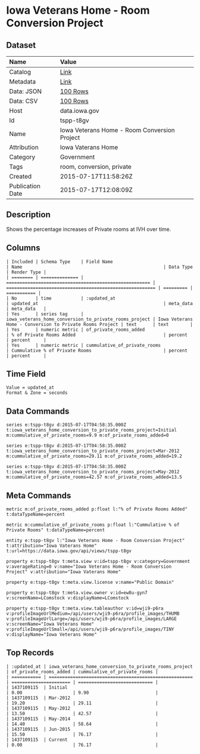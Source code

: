 # Iowa Veterans Home - Room Conversion Project

## Dataset

| Name | Value |
| :--- | :---- |
| Catalog | [Link](https://catalog.data.gov/dataset/iowa-veterans-home-room-conversion-project) |
| Metadata | [Link](https://data.iowa.gov/api/views/tspp-t8gv) |
| Data: JSON | [100 Rows](https://data.iowa.gov/api/views/tspp-t8gv/rows.json?max_rows=100) |
| Data: CSV | [100 Rows](https://data.iowa.gov/api/views/tspp-t8gv/rows.csv?max_rows=100) |
| Host | data.iowa.gov |
| Id | tspp-t8gv |
| Name | Iowa Veterans Home - Room Conversion Project |
| Attribution | Iowa Vaterans Home |
| Category | Government |
| Tags | room, conversion, private |
| Created | 2015-07-17T11:58:26Z |
| Publication Date | 2015-07-17T12:08:09Z |

## Description

Shows the percentage increases of Private rooms at IVH over time.

## Columns

```ls
| Included | Schema Type    | Field Name                                             | Name                                                     | Data Type | Render Type |
| ======== | ============== | ====================================================== | ======================================================== | ========= | =========== |
| No       | time           | :updated_at                                            | updated_at                                               | meta_data | meta_data   |
| Yes      | series tag     | iowa_veterans_home_conversion_to_private_rooms_project | Iowa Veterans Home - Conversion to Private Rooms Project | text      | text        |
| Yes      | numeric metric | of_private_rooms_added                                 | % of Private Rooms Added                                 | percent   | percent     |
| Yes      | numeric metric | cummulative_of_private_rooms                           | Cummulative % of Private Rooms                           | percent   | percent     |
```

## Time Field

```ls
Value = updated_at
Format & Zone = seconds
```

## Data Commands

```ls
series e:tspp-t8gv d:2015-07-17T04:58:35.000Z t:iowa_veterans_home_conversion_to_private_rooms_project=Initial m:cummulative_of_private_rooms=9.9 m:of_private_rooms_added=0

series e:tspp-t8gv d:2015-07-17T04:58:35.000Z t:iowa_veterans_home_conversion_to_private_rooms_project=Mar-2012 m:cummulative_of_private_rooms=29.11 m:of_private_rooms_added=19.2

series e:tspp-t8gv d:2015-07-17T04:58:35.000Z t:iowa_veterans_home_conversion_to_private_rooms_project=May-2012 m:cummulative_of_private_rooms=42.57 m:of_private_rooms_added=13.5
```

## Meta Commands

```ls
metric m:of_private_rooms_added p:float l:"% of Private Rooms Added" t:dataTypeName=percent

metric m:cummulative_of_private_rooms p:float l:"Cummulative % of Private Rooms" t:dataTypeName=percent

entity e:tspp-t8gv l:"Iowa Veterans Home - Room Conversion Project" t:attribution="Iowa Vaterans Home" t:url=https://data.iowa.gov/api/views/tspp-t8gv

property e:tspp-t8gv t:meta.view v:id=tspp-t8gv v:category=Government v:averageRating=0 v:name="Iowa Veterans Home - Room Conversion Project" v:attribution="Iowa Vaterans Home"

property e:tspp-t8gv t:meta.view.license v:name="Public Domain"

property e:tspp-t8gv t:meta.view.owner v:id=ew8u-gyn7 v:screenName=LComstock v:displayName=LComstock

property e:tspp-t8gv t:meta.view.tableauthor v:id=wji9-p6ra v:profileImageUrlMedium=/api/users/wji9-p6ra/profile_images/THUMB v:profileImageUrlLarge=/api/users/wji9-p6ra/profile_images/LARGE v:screenName="Iowa Veterans Home" v:profileImageUrlSmall=/api/users/wji9-p6ra/profile_images/TINY v:displayName="Iowa Veterans Home"
```

## Top Records

```ls
| :updated_at | iowa_veterans_home_conversion_to_private_rooms_project | of_private_rooms_added | cummulative_of_private_rooms | 
| =========== | ====================================================== | ====================== | ============================ | 
| 1437109115  | Initial                                                | 0.00                   | 9.90                         | 
| 1437109115  | Mar-2012                                               | 19.20                  | 29.11                        | 
| 1437109115  | May-2012                                               | 13.50                  | 42.57                        | 
| 1437109115  | May-2014                                               | 14.40                  | 58.64                        | 
| 1437109115  | Jun-2015                                               | 15.50                  | 76.17                        | 
| 1437109115  | Current                                                | 0.00                   | 76.17                        | 
```